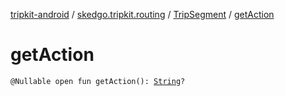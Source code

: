 [tripkit-android](../../index.md) / [skedgo.tripkit.routing](../index.md) / [TripSegment](index.md) / [getAction](./get-action.md)

# getAction

`@Nullable open fun getAction(): `[`String`](https://kotlinlang.org/api/latest/jvm/stdlib/kotlin/-string/index.html)`?`